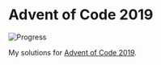 # Advent of Code 2019

![Progress](https://progress-bar.dev/20/?title=Progress "Progress")

My solutions for [Advent of Code 2019](https://adventofcode.com/2019/).
